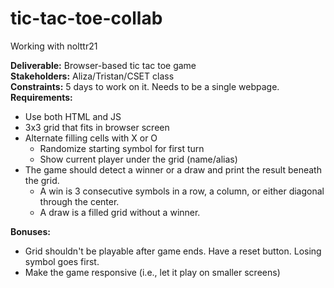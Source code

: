 # tic-tac-toe-collab
Working with nolttr21

**Deliverable:** Browser-based tic tac toe game<br/>
**Stakeholders:** Aliza/Tristan/CSET class<br/>
**Constraints:** 5 days to work on it. Needs to be a single webpage.<br/>
**Requirements:**<br/>
* Use both HTML and JS
* 3x3 grid that fits in browser screen
* Alternate filling cells with X or O
	* Randomize starting symbol for first turn
	* Show current player under the grid (name/alias)
* The game should detect a winner or a draw and print the result beneath the grid.
	* A win is 3 consecutive symbols in a row, a column, or either diagonal through the center.
	* A draw is a filled grid without a winner.

**Bonuses:**
* Grid shouldn't be playable after game ends. Have a reset button. Losing symbol goes first.
* Make the game responsive (i.e., let it play on smaller screens)
